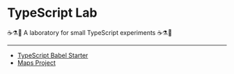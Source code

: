 # TypeScript Lab

☕⚗🔬 A laboratory for small TypeScript experiments ☕⚗🔬

---
+ [TypeScript Babel Starter](./ts-babel-starter)
+ [Maps Project](./maps)
